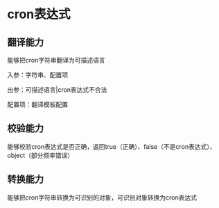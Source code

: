 # cron表达式

## 翻译能力

能够把cron字符串翻译为可描述语言

入参：字符串、配置项

出参：可描述语言|cron表达式不合法

配置项：翻译模板配置

## 校验能力

能够校验cron表达式是否正确，返回true（正确）、false（不是cron表达式）、object（部分频率错误）

## 转换能力

能够把cron字符串转换为可识别的对象，可识别对象转换为cron表达式
